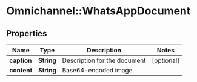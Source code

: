# Omnichannel::WhatsAppDocument

## Properties
Name | Type | Description | Notes
------------ | ------------- | ------------- | -------------
**caption** | **String** | Description for the document | [optional] 
**content** | **String** | Base64-encoded image | 


